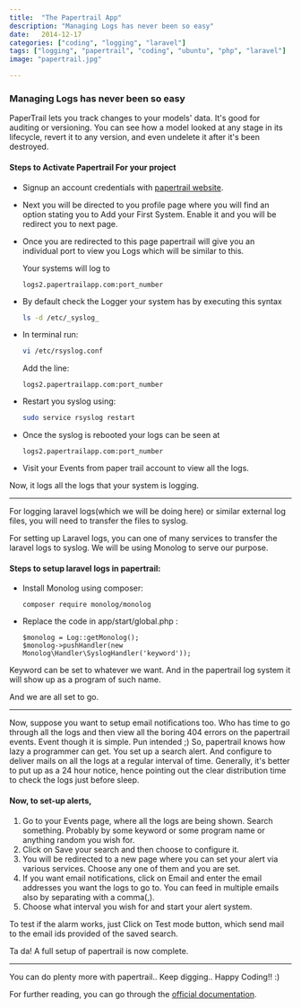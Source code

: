 ```yaml
---
title:  "The Papertrail App"
description: "Managing Logs has never been so easy"
date:   2014-12-17
categories: ["coding", "logging", "laravel"]
tags: ["logging", "papertrail", "coding", "ubuntu", "php", "laravel"]
image: "papertrail.jpg"

---
```


### Managing Logs has never been so easy

PaperTrail lets you track changes to your models' data. It's good for auditing or versioning. You can see how a model looked at any stage in its lifecycle, revert it to any version, and even undelete it after it's been destroyed.

#### Steps to Activate Papertrail For your project

-   Signup an account credentials with [papertrail website][papertrailsite].

-   Next you will be directed to you profile page where you will find an option stating you to Add your First System.
    Enable it and you will be redirect you to next page.

-   Once you are redirected to this page papertrail will give you an individual port to view you Logs which will be similar to this.

    Your systems will log to
    ```
    logs2.papertrailapp.com:port_number
    ```

-   By default check the Logger your system has by executing this syntax
    ```bash
    ls -d /etc/_syslog_
    ```

-   In terminal run:
    ```bash
    vi /etc/rsyslog.conf
    ```
    Add the line:
    ```
    logs2.papertrailapp.com:port_number
    ```

-   Restart you syslog using:
    ```bash
    sudo service rsyslog restart
    ```

-   Once the syslog is rebooted your logs can be seen at
    ```
    logs2.papertrailapp.com:port_number
    ```

-   Visit your Events from paper trail account to view all the logs.

Now, it logs all the logs that your system is logging.

---

For logging laravel logs(which we will be doing here) or similar external log files, you will need to transfer the files to syslog.

For setting up Laravel logs, you can one of many services to transfer the laravel logs to syslog. We will be using Monolog to serve our purpose.

#### Steps to setup laravel logs in papertrail:

-   Install Monolog using composer:
    ```
    composer require monolog/monolog
    ```

-   Replace the code in app/start/global.php :
    ```
    $monolog = Log::getMonolog();
    $monolog->pushHandler(new Monolog\Handler\SyslogHandler('keyword'));
    ```

Keyword can be set to whatever we want. And in the papertrail log system it will show up as a program of such name.

And we are all set to go.

---

Now, suppose you want to setup email notifications too. Who has time to go through all the logs and then view all the boring 404 errors on the papertrail events. Event though it is simple. Pun intended ;) So, papertrail knows how lazy a programmer can get. You set up a search alert. And configure to deliver mails on all the logs at a regular interval of time. Generally, it's better to put up as a 24 hour notice, hence pointing out the clear distribution time to check the logs just before sleep.

#### Now, to set-up alerts,

1. Go to your Events page, where all the logs are being shown. Search something. Probably by some keyword or some program name or anything random you wish for.
2. Click on Save your search and then choose to configure it.
3. You will be redirected to a new page where you can set your alert via various services. Choose any one of them and you are set.
4. If you want email notifications, click on Email and enter the email addresses you want the logs to go to. You can feed in multiple emails also by separating with a comma(,).
5. Choose what interval you wish for and start your alert system.

To test if the alarm works, just Click on Test mode button, which send mail to the email ids provided of the saved search.

Ta da! A full setup of papertrail is now complete.

---

You can do plenty more with papertrail.. Keep digging.. Happy Coding!! :)

For further reading, you can go through the [official documentation][doc].

[papertrailsite]: https://papertrailapp.com/
[doc]: https://help.papertrailapp.com/
